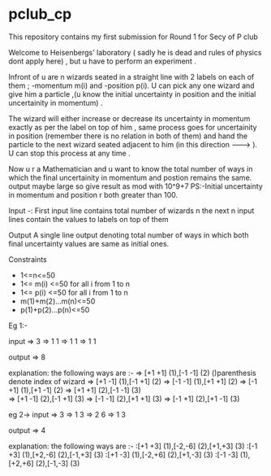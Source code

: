 # pclub_cp
This repository contains my first submission for Round 1 for Secy of P club



Welcome to Heisenbergs' laboratory ( sadly he is dead and rules of physics dont apply here) , but u have to perform an experiment .

Infront of u are n wizards seated in a straight line with 2 labels on each of them ; -momentum m(i) and -position p(i). U can pick any one wizard and give him a particle ,(u  know the initial uncertainty in position and the initial uncertainity in momentum) .

The wizard will either increase or decrease its uncertainty in momentum exactly as per the label on top of him , same process goes for uncertainity in position (remember there is no relation in both of them) and hand the particle to the next wizard seated adjacent to him (in this direction ---> ). U can stop this process at any time . 


Now u r a Mathematician and u want to know the total number of ways in which the final uncertainity in momentum and postion remains the same.
output maybe large so give result as mod with 10^9+7
PS:-Initial uncertainty in momentum and position r both greater than 100.

Input -:
First input line contains total number of wizards n
the next n input lines contain the values to labels on top of them

Output
A single line output denoting total number of ways in which both final uncertainty values are same as initial ones.

Constraints
* 1<=n<=50
* 1<= m(i) <=50 for all i from 1 to n
* 1<= p(i) <=50 for all i from 1 to n
* m(1)+m(2)...m(n)<=50
* p(1)+p(2)...p(n)<=50


Eg 1:-

input 
=> 3
=> 1 1
=> 1 1
=> 1 1


output 
=> 8

explanation:
the following ways are  :-
=> [+1 +1] (1),[-1 -1] (2)                  ()parenthesis denote index of wizard
=> [+1 -1] (1),[-1 +1] (2)
=> [-1 -1] (1),[+1 +1] (2)
=> [-1 +1] (1),[+1 -1] (2)
=> [+1 +1] (2),[-1 -1] (3)                 
=> [+1 -1] (2),[-1 +1] (3)
=> [-1 -1] (2),[+1 +1] (3)
=> [-1 +1] (2),[+1 -1] (3)
 

eg 2->
input 
=> 3
=> 1 3
=> 2 6
=> 1 3

output
=> 4

explanation:
the following ways are  :-
:[+1 +3] (1),[-2,-6] (2),[+1,+3] (3)
:[-1 +3] (1),[+2,-6] (2),[-1,+3] (3)
:[+1 -3] (1),[-2,+6] (2),[+1,-3] (3)
:[-1 -3] (1),[+2,+6] (2),[-1,-3] (3)
